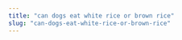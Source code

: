 ```yaml
---
title: "can dogs eat white rice or brown rice"
slug: "can-dogs-eat-white-rice-or-brown-rice"
---
```


